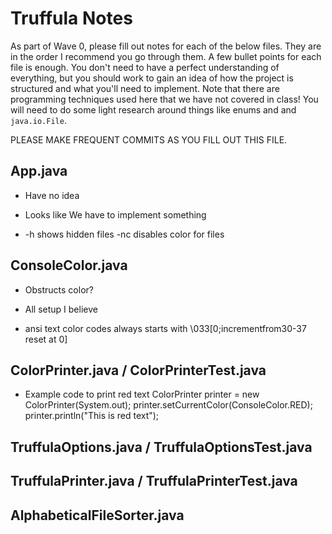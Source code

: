 # Truffula Notes
As part of Wave 0, please fill out notes for each of the below files. They are in the order I recommend you go through them. A few bullet points for each file is enough. You don't need to have a perfect understanding of everything, but you should work to gain an idea of how the project is structured and what you'll need to implement. Note that there are programming techniques used here that we have not covered in class! You will need to do some light research around things like enums and and `java.io.File`.

PLEASE MAKE FREQUENT COMMITS AS YOU FILL OUT THIS FILE.

## App.java

- Have no idea

- Looks like We have to implement something

- -h shows hidden files -nc disables color for files

## ConsoleColor.java

- Obstructs color? 

- All setup I believe

- ansi text color codes always starts with \033[0;incrementfrom30-37 reset at 0]

## ColorPrinter.java / ColorPrinterTest.java

- Example code to print red text
ColorPrinter printer = new ColorPrinter(System.out);
printer.setCurrentColor(ConsoleColor.RED);
printer.println("This is red text");

## TruffulaOptions.java / TruffulaOptionsTest.java

## TruffulaPrinter.java / TruffulaPrinterTest.java

## AlphabeticalFileSorter.java